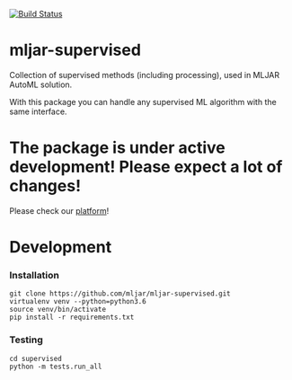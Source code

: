 [![Build Status](https://travis-ci.org/mljar/mljar-supervised.svg?branch=master)](https://travis-ci.org/mljar/mljar-supervised)

# mljar-supervised

Collection of supervised methods (including processing), used in MLJAR AutoML solution.

With this package you can handle any supervised ML algorithm with the same interface.

# The package is under active development! Please expect a lot of changes!

Please check our [platform](https://github.com/mljar/mljar)!

# Development

### Installation

```
git clone https://github.com/mljar/mljar-supervised.git
virtualenv venv --python=python3.6
source venv/bin/activate
pip install -r requirements.txt
```

### Testing

```
cd supervised
python -m tests.run_all
```
